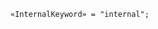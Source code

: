 <!-- This file is generated automatically by infrastructure scripts. Please don't edit by hand. -->

<!-- markdownlint-disable first-line-h1 -->

```{ .ebnf .slang-ebnf #InternalKeyword }
«InternalKeyword» = "internal";
```
